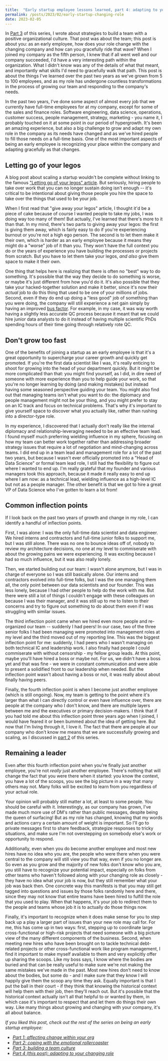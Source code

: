 ```yaml
---
title:  "Early startup employee lessons learned, part 4: adapting to your changing role"
permalink: /posts/2023/02/early-startup-changing-role
date: 2023-02-05
---
```


In [Part 3](/posts/2022/12/early-startup-team-growth-culture) of this series, I wrote about strategies to build a team with a positive organizational culture.
That post was about the team; this post is about you: as an early employee, how does your role change with the changing company and how can you gracefully ride that wave?
When I joined my company as the fifth person, I knew that if all went well and our company succeeded, I'd have a very interesting path within the organization.
What I didn't know was any of the details of what that meant, and importantly what skills I'd need to gracefully walk that path.
This post is about the things I've learned over the past two years as we've grown from 5 to 100 employees, and as my role has undergone countless transformations in the process of growing our team and responding to the company's needs.

In the past two years, I've done some aspect of almost every job that we currently have full-time employees for at my company, except for some of the sales and finance roles. 
Software engineering, data science, operations, customer success, people management, strategy, marketing - you name it, I probably touched on it at some point in our period of hypergrowth.
It's been an amazing experience, but also a big challenge to grow and adapt my own role in the company as its needs have changed and as we've hired people to fill those needs on a full-time basis.
One of the most important aspects of being an early employee is recognizing your place within the company and adapting gracefully as that changes.

## Letting go of your legos

A blog post about scaling a startup wouldn't be complete without linking to the famous ["Letting go of your legos" article](https://review.firstround.com/give-away-your-legos-and-other-commandments-for-scaling-startups).
But seriously, hiring people to take over work that you can no longer sustain doing isn't enough -- it's critical to be intentional about giving those people you hire the space to take over the things that used to be your job.

When I first read that "give away your legos" article, I thought it'd be a piece of cake because of course I wanted people to take my jobs, I was doing way too many of them!
But actually, I've learned that there's more to it than that.
In my mind, there's two parts to giving away your legos: the first is giving them away, which is fairly easy to do if you're experiencing burnout or you're not a high ego person.
The second is to let them make it their own, which is harder as an early employee because it means they might do a "worse" job of it than you.
They won't have the full context you do or the years of experience you have building the processes or projects from scratch. 
But you have to let them take your legos, _and also_ give them space to make it their own.

One thing that helps here is realizing that there is often no "best" way to do something.
It's possible that the way they decide to do something is worse, or maybe it's just different from how you'd do it.
It's also possible that they take your hacked-together solution and make it better, since it's now their _actual_ job to do this thing that used to be one of your millions of jobs. 
Second, even if they do end up doing a "less good" job of something than you were doing, the company will still experience a net gain simply by having an improved [bus factor](https://en.wikipedia.org/wiki/Bus_factor).
For example, in my case, it was way worth having a slightly less accurate QC process because it meant that we could hire junior data analysts to do it instead of having multiple scientific PhDs spending hours of their time going through relatively rote QC.

## Don't grow too fast

One of the benefits of joining a startup as an early employee is that it's a great opportunity to supercharge your career growth and quickly get promoted. 
If you're the first data scientist like I was, it's really enticing to shoot for growing into the head of your department quickly.
But it might be more complicated than that: you might find yourself, as I did, in dire need of someone with more experience than you to help guide your work, so that you're no longer learning by doing (and making mistakes) but instead having some seasoned perspective guiding your team.
You might also find out that managing teams isn't what you want to do: the diplomacy and people management might not be your thing, and you might prefer to stay on an IC track and focus on technical problems.
That's why it's important to give yourself space to discover what you actually like, rather than rushing into a director-type role.

In my experience, I discovered that I actually don't really like the internal diplomacy and relationship-leveraging needed to be an effective team lead.
I found myself much preferring wielding influence in my sphere, focusing on how my team can better work together rather than addressing broader strategy issues that require a lot of negotiation and mind-changing across teams.
I did end up in a team lead and management role for a lot of the past two years, but because I wasn't ever officially promoted into a "Head of Data Science" or formal team lead role, I still had the flexibility to figure out where I wanted to end up.
I'm really grateful that my founder and various managers took this approach, because it made it really easy to end up where I am now: as a technical lead, wielding influence as a high-level IC but not as a people manager.
The other benefit is that we got to hire a great VP of Data Science who I've gotten to learn a lot from!

## Common inflection points

If I look back on the past two years of growth and change in my role, I can identify a handful of inflection points.

First, I was alone: I was the only full-time data scientist and data engineer. We hired interns and contractors and  full-time junior folks to support me, but I was still alone. There was no one to bounce ideas off of, nobody to review my architecture decisions, no one at my level to commiserate with about the growing pains we were experiencing. It was exciting because I had so much influence, but it was also really lonely.

Then, we started building out our team: I wasn't alone anymore, but I was in charge of everyone so I was still basically alone. Our interns and contractors evolved into full-time folks, but I was the one managing them all, the only point between our data scientists and our founder. This was less lonely, because I had other people to help do the work with me. But there were still a lot of things I couldn't engage with these colleagues on because I was their manager, and it was still up to me to listen to their concerns and try to figure out something to do about them even if I was struggling with similar issues.

The third inflection point came when we hired even more people and re-organized our team -- suddenly I had peers! In our case, two of the three senior folks I had been managing were promoted into management roles at my level and the third moved out of my reporting line. This was the biggest inflection point for me: suddenly, I had peers who I wasn't managing on both technical IC and leadership work. I also finally had people I could commiserate with without censorship - my fellow group leads. At this point, maybe you'll have hired a boss or maybe not. For us, we didn't have a boss yet and that was fine - we were in constant communication and were able to present a solidified front to our leadership when needed. But the inflection point wasn't about having a boss or not, it was really about about finally having peers.

Finally, the fourth inflection point is when I become just another employee (which is still ongoing). 
Now, my team is getting to the point where it's larger than what I can directly control or even have influence over, there are people at the company who I don't know, and there are multiple layers between me and the executives or primary decision-makers. I think that if you had told me about this inflection point three years ago when I joined, I would have feared it or been bummed about the idea of getting here. But now that I'm living through it, I love it. The fact that there are people at our company who don't know me means that we are successfully growing and scaling, as I discussed in [part 2](/posts/2022/11/early-startup-employee-coping) of this series.

## Remaining a leader

Even after this fourth inflection point when you're finally just another employee, you're not _really_ just another employee.
There's nothing that will change the fact that you were there when it started: you know the context, you have a lot of the scoops, you see the big picture in a way that many others may not.
Many folks will be excited to learn from you regardless of your actual role.

Your opinion will probably still matter a lot, at least to some people. You should be careful with it.
Interestingly, as our company has grown, I've made much more use of DM's rather than public messages, despite being the queen of surfacing!
But as my role has changed, knowing that my words and actions carry a certain amount of weight is important.
So I'll go to private messages first to share feedback, strategize responses to tricky situations, and make sure I'm not overstepping on somebody else's work or opportunity to respond.

Additionally, even when you do become another employee and most new hires have no idea who you are, the people who were there when you were central to the company will still view you that way, even if you no longer are. 
So even as you grow and the majority of new folks don't know who you are, you still have to recognize your potential impact, especially on folks from other teams who haven't followed along with your changing role as closely - they have no idea what your job is now, but they still remember what your job was back then.
One concrete way this manifests is that you may still get tagged into questions and issues by those folks randomly here and there, since they may not know that entire teams have been hired to fulfill the role that you used to play.
When that happens, it's your job to redirect them to the people and teams whose job it is to actually do those things now.

Finally, it's important to recognize when it does make sense for you to step back up a play a larger part of issues than your new role may call for.
For me, this has come up in two ways: first, stepping up to coordinate large cross-functional or high-risk projects that need someone with a big picture view of the many different components of the business.
Second, when meeting new hires who have been brought on to tackle technical debt-related projects or other cross-functional work like program management, I find it important to make myself available to them and very explicitly offer up sharing the scoops.
Like my boss says, I know where the bodies are buried and that can be really useful to make sure we're not making the same mistakes we've made in the past.
Most new hires don't need to know about the bodies, but some do - and I make sure that they know I will happily give them the scoop any time they ask. 
Equally important is that I put the ball in their court - if they think that knowing the historical context will help them with their job, then they'll reach out. 
But it's possible that the historical context actually isn't all that helpful to or wanted by them, in which case it's important to respect that and let them do things their own way.
Like many things about growing and changing with your company, it's all about balance.

_If you liked this post, check out the rest of the series on being an early startup employee:_
- _[Part 1: affecting change within your org](/posts/2022/11/early-startup-employee-change)_
- _[Part 2: coping with the emotional rollercoaster](/posts/2022/11/early-startup-employee-coping)_
- _[Part 3: building a team culture](/posts/2022/12/early-startup-team-growth-culture)_
- _[Part 4 (this post): adapting to your changing role](/posts/2023/02/early-startup-changing-role)_